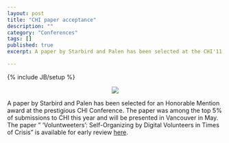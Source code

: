 ```yaml
---
layout: post
title: "CHI paper acceptance"
description: ""
category: "Conferences"
tags: []
published: true
excerpt: A paper by Starbird and Palen has been selected at the CHI'11.

---
```

{% include JB/setup %}


<center>
<img src="{{ site.url }}/assets/images/StarbirdPalen.jpg">
</center>


A paper by Starbird and Palen has been selected for an Honorable Mention award at the prestigious CHI Conference. The paper was among the top 5% of submissions to CHI this year and will be presented in Vancouver in May. The paper ” ‘Voluntweeters’: Self-Organizing by Digital Volunteers in Times of Crisis” is available for early review [here](https://www.cs.colorado.edu/~palen/voluntweetersStarbirdPalen.pdf).
